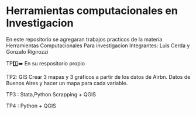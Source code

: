 # Herramientas computacionales en Investigacion
En este repositorio se agregaran trabajos practicos de la materia Herramientas Computacionales Para investigacion
Integrantes: Luis Cerda y Gonzalo Rigirozzi

TP:one::arrow_right: En su respositorio propio

TP2: GIS
Crear 3 mapas y 3 gráficos a partir de los datos de Airbn.
Datos de Buenos Aires y hacer un mapa para cada variable.

TP3 : Stata,Python Scrapping + QGIS

TP4 : Python + QGIS
